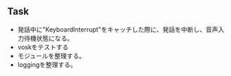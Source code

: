 ## Task
- 発話中に"KeyboardInterrupt"をキャッチした際に、発話を中断し、音声入力待機状態になる。
- voskをテストする
- モジュールを整理する。
- loggingを整理する。